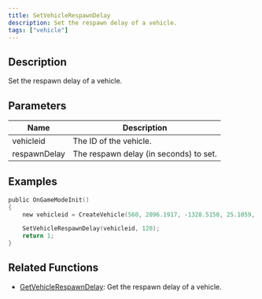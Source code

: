 ```yaml
---
title: SetVehicleRespawnDelay
description: Set the respawn delay of a vehicle.
tags: ["vehicle"]
---
```


<VersionWarn version='omp v1.1.0.2612' />

## Description

Set the respawn delay of a vehicle.

## Parameters

| Name         | Description                            |
|--------------|----------------------------------------|
| vehicleid    | The ID of the vehicle.                 |
| respawnDelay | The respawn delay (in seconds) to set. |

## Examples

```c
public OnGameModeInit()
{
    new vehicleid = CreateVehicle(560, 2096.1917, -1328.5150, 25.1059, 0.0000, 1, 8, 60);

    SetVehicleRespawnDelay(vehicleid, 120);
    return 1;
}
```

## Related Functions

- [GetVehicleRespawnDelay](GetVehicleRespawnDelay): Get the respawn delay of a vehicle.
